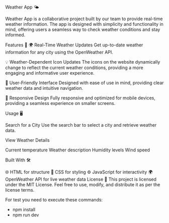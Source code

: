 Weather App 🌤️

Weather App is a collaborative project built by our team to provide real-time weather information. The app is designed with simplicity and functionality in mind, offering users a seamless way to check weather conditions and stay informed.

Features 🚀 🌍 Real-Time Weather Updates Get up-to-date weather information for any city using the OpenWeather API.

💡 Weather-Dependent Icon Updates The icons on the website dynamically change to reflect the current weather conditions, providing a more engaging and informative user experience.

🔎 User-Friendly Interface Designed with ease of use in mind, providing clear weather data and intuitive navigation.

📱 Responsive Design
Fully responsive and optimized for mobile devices, providing a seamless experience on smaller screens.

Usage 🖥️

Search for a City Use the search bar to select a city and retrieve weather data.

View Weather Details

Current temperature Weather description Humidity levels Wind speed

Built With 🛠️

🌐 HTML for structure
🎨 CSS for styling
⚙️ JavaScript for interactivity
🌍 OpenWeather API for live weather data
License 📜 This project is licensed under the MIT License. Feel free to use, modify, and distribute it as per the license terms.

For test you need to execute these commands: 
  - npm install
  - npm run dev

